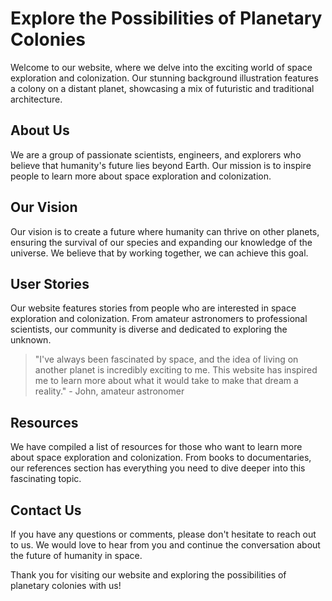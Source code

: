 <!--font:Barlow Condensed-->

# Explore the Possibilities of Planetary Colonies

Welcome to our website, where we delve into the exciting world of space exploration and colonization. Our stunning background illustration features a colony on a distant planet, showcasing a mix of futuristic and traditional architecture.

## About Us
We are a group of passionate scientists, engineers, and explorers who believe that humanity's future lies beyond Earth. Our mission is to inspire people to learn more about space exploration and colonization.

## Our Vision
Our vision is to create a future where humanity can thrive on other planets, ensuring the survival of our species and expanding our knowledge of the universe. We believe that by working together, we can achieve this goal.

## User Stories
Our website features stories from people who are interested in space exploration and colonization. From amateur astronomers to professional scientists, our community is diverse and dedicated to exploring the unknown.

> "I've always been fascinated by space, and the idea of living on another planet is incredibly exciting to me. This website has inspired me to learn more about what it would take to make that dream a reality." - John, amateur astronomer

## Resources
We have compiled a list of resources for those who want to learn more about space exploration and colonization. From books to documentaries, our references section has everything you need to dive deeper into this fascinating topic.

## Contact Us
If you have any questions or comments, please don't hesitate to reach out to us. We would love to hear from you and continue the conversation about the future of humanity in space.

Thank you for visiting our website and exploring the possibilities of planetary colonies with us!

<!--

Write me content for website with wallpaper which alt text is:

"An illustration of a colony on a distant planet, with a mix of futuristic and traditional architecture."

The name/title of the page should not be 1:1 copy of the alt text but rather a real content of the website which is using this wallpaper.

- Use markdown format 
- Start with heading
- Heading should be short and concise
- The content should look like a real website 
- The website should not be about the wallpaper, wallpaper is just a related background
- Heading should be contain work "wallpaper" or "background"
- Include real sections like references, contact, user stories, etc. use things relevant to the page purpose.
- Feel free to use structure like headings, bullets, numbering, blockquotes, paragraphs, horizontal lines, etc.
- You can use formatting like bold or _italic_
- You can include UTF-8 emojis
- Links should be only #hash anchors (and you can refer to the document itself)
- Do not include images


---


# Discover the Future with Our Planetary Colonies Wallpaper

Welcome to our website, where we explore the possibilities of human settlement on other planets. Our wallpaper features a stunning illustration of a colony on a distant planet, showcasing a mix of futuristic and traditional architecture.

## About Us
We are a group of passionate scientists, engineers, and explorers who believe that humanity's future lies beyond Earth. Our mission is to inspire people to learn more about space exploration and colonization.

## Our Vision
Our vision is to create a future where humanity can thrive on other planets, ensuring the survival of our species and expanding our knowledge of the universe. We believe that by working together, we can achieve this goal.

## User Stories
Our website features stories from people who are interested in space exploration and colonization. From amateur astronomers to professional scientists, our community is diverse and dedicated to exploring the unknown.

> "I've always been fascinated by space, and the idea of living on another planet is incredibly exciting to me. This website has inspired me to learn more about what it would take to make that dream a reality." - John, amateur astronomer

## References
We have compiled a list of resources for those who want to learn more about space exploration and colonization. From books to documentaries, our references section has everything you need to dive deeper into this fascinating topic.

## Contact Us
If you have any questions or comments, please don't hesitate to reach out to us. We would love to hear from you and continue the conversation about the future of humanity in space.

Thank you for visiting our website and exploring the possibilities of planetary colonies with us!


---


Heading should not include word "wallpaper". The website should not be about the wallpaper itself, wallpaper is just a related background, rewrite whole content.


---


# Explore the Possibilities of Planetary Colonies

Welcome to our website, where we delve into the exciting world of space exploration and colonization. Our stunning background illustration features a colony on a distant planet, showcasing a mix of futuristic and traditional architecture.

## About Us
We are a group of passionate scientists, engineers, and explorers who believe that humanity's future lies beyond Earth. Our mission is to inspire people to learn more about space exploration and colonization.

## Our Vision
Our vision is to create a future where humanity can thrive on other planets, ensuring the survival of our species and expanding our knowledge of the universe. We believe that by working together, we can achieve this goal.

## User Stories
Our website features stories from people who are interested in space exploration and colonization. From amateur astronomers to professional scientists, our community is diverse and dedicated to exploring the unknown.

> "I've always been fascinated by space, and the idea of living on another planet is incredibly exciting to me. This website has inspired me to learn more about what it would take to make that dream a reality." - John, amateur astronomer

## Resources
We have compiled a list of resources for those who want to learn more about space exploration and colonization. From books to documentaries, our references section has everything you need to dive deeper into this fascinating topic.

## Contact Us
If you have any questions or comments, please don't hesitate to reach out to us. We would love to hear from you and continue the conversation about the future of humanity in space.

Thank you for visiting our website and exploring the possibilities of planetary colonies with us!

-->
